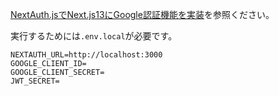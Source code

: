 [NextAuth.jsでNext.js13にGoogle認証機能を実装](https://zenn.dev/hayato94087/articles/91179fbbe1cad4)を参照ください。

実行するためには`.env.local`が必要です。

```env:.env.local
NEXTAUTH_URL=http://localhost:3000
GOOGLE_CLIENT_ID=
GOOGLE_CLIENT_SECRET=
JWT_SECRET=
```